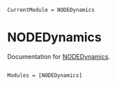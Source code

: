 ```@meta
CurrentModule = NODEDynamics
```

# NODEDynamics

Documentation for [NODEDynamics](https://github.com/SvenDuve/NODEDynamics.jl).

```@index
```

```@autodocs
Modules = [NODEDynamics]
```
